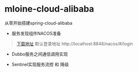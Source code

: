 # mloine-cloud-alibaba
从零开始搭建spring-cloud-alibaba

+ 服务发现组件NACOS准备 
 >[下载地址](https://github.com/alibaba/nacos/releases/download/1.1.4/nacos-server-1.1.4.zip)
>默认登录地址 http://localhost:8848/nacos/#/login

+ Dubbo服务之间通信调用实现

+ Sentinel实现服务流控 和 降级
